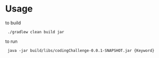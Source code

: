 # Usage
to build
```
 ./gradlew clean build jar
```

to run

```
 java -jar build/libs/codingChallenge-0.0.1-SNAPSHOT.jar {Keyword}
```
